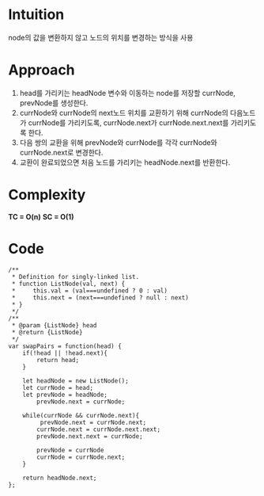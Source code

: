 # Intuition

<!-- Describe your first thoughts on how to solve this problem. -->

node의 값을 변환하지 않고 노드의 위치를 변경하는 방식을 사용

# Approach

<!-- Describe your approach to solving the problem. -->

1. head를 가리키는 headNode 변수와 이동하는 node를 저장할 currNode, prevNode를 생성한다.
2. currNode와 currNode의 next노드 위치를 교환하기 위해 currNode의 다음노드가 currNode를 가리키도록, currNode.next가 currNode.next.next를 가리키도록 한다.
3. 다음 쌍의 교환을 위해 prevNode와 currNode를 각각 currNode와 currNode.next로 변경한다.
4. 교환이 완료되었으면 처음 노드를 가리키는 headNode.next를 반환한다.

# Complexity

**TC = O(n)**
**SC = O(1)**

# Code

```
/**
 * Definition for singly-linked list.
 * function ListNode(val, next) {
 *     this.val = (val===undefined ? 0 : val)
 *     this.next = (next===undefined ? null : next)
 * }
 */
/**
 * @param {ListNode} head
 * @return {ListNode}
 */
var swapPairs = function(head) {
    if(!head || !head.next){
        return head;
    }

    let headNode = new ListNode();
    let currNode = head;
    let prevNode = headNode;
        prevNode.next = currNode;

    while(currNode && currNode.next){
         prevNode.next = currNode.next;
        currNode.next = currNode.next.next;
        prevNode.next.next = currNode;

        prevNode = currNode
        currNode = currNode.next;
    }

    return headNode.next;
};
```
